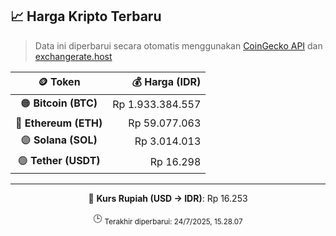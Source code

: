 

<!-- HARGA_KRIPTO -->
## 📈 Harga Kripto Terbaru

> Data ini diperbarui secara otomatis menggunakan [CoinGecko API](https://www.coingecko.com/) dan [exchangerate.host](https://exchangerate.host/)

<div align="center">

| 🪙 Token | 💰 Harga (IDR) |
|:------:|---------------:|
| 🟠 **Bitcoin (BTC)**   | Rp 1.933.384.557 |
| 🔵 **Ethereum (ETH)**  | Rp 59.077.063 |
| 🟣 **Solana (SOL)**    | Rp 3.014.013 |
| 🟢 **Tether (USDT)**   | Rp 16.298 |

---

💱 **Kurs Rupiah (USD → IDR)**: Rp 16.253

🕒 <sub>Terakhir diperbarui: 24/7/2025, 15.28.07</sub>

</div>
<!-- /HARGA_KRIPTO -->